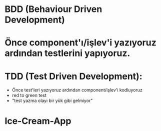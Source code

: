 # BDD (Behaviour Driven Development)

# Önce component'ı/işlev'i yazıyoruz ardından testlerini yapıyoruz.

# TDD (Test Driven Development):

- Önce test'leri yazıyoruz ardından component/işlev'i kodluyoruz
- red to green test
- "test yazma olayı bir yük gibi gelmiyor"
# Ice-Cream-App
